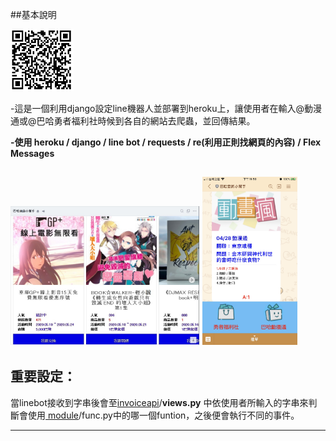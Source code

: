 ##基本說明

<img src="https://github.com/henry8082/-Baha/blob/master/%E5%B7%B4%E5%93%88/1589874552743.jpg" width = "20%" />

-這是一個利用django設定line機器人並部署到heroku上，讓使用者在輸入@動漫通或@巴哈勇者福利社時候到各自的網站去爬蟲，並回傳結果。

**-使用 heroku / django / line bot / requests / re(利用正則找網頁的內容)  / Flex Messages**

<img src="https://github.com/henry8082/-Baha/blob/master/%E5%B7%B4%E5%93%88/S__63660095.jpg" width = "60%" /> <img src="https://github.com/henry8082/-Baha/blob/master/%E5%B7%B4%E5%93%88/S__63660096.jpg" width = "30%" />   
---------------------------------------

重要設定：
---------------------------------------

當linebot接收到字串後會至[invoiceapi](https://github.com/henry8082/-Baha/tree/master/invoiceapi)/**views.py** 中依使用者所輸入的字串來判斷會使用[
module](https://github.com/henry8082/-Baha/tree/master/module)/func.py中的哪一個funtion，之後便會執行不同的事件。

---------------------------------------

